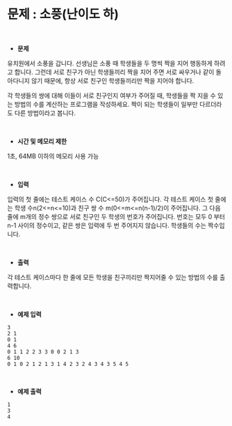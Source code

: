 # 문제 : 소풍(난이도 하)

<br/>

- **문제**

유치원에서 소풍을 갑니다. 선생님은 소풍 때 학생들을 두 명씩 짝을 지어 행동하게 하려고 합니다. 그런데 서로 친구가 아닌 학생들끼리 짝을 지어 주면 서로 싸우거나 같이 돌아다니지 않기 때문에, 항상 서로 친구인 학생들끼리만 짝을 지어야 합니다.

각 학생들의 쌍에 대해 이들이 서로 친구인지 여부가 주어질 때, 학생들을 짝 지을 수 있는 방법의 수를 계산하는 프로그램을 작성하세요. 짝이 되는 학생들이 일부만 다르더라도 다른 방법이라고 봅니다.

<br/>

- **시간 및 메모리 제한**

1초, 64MB 이하의 메모리 사용 가능

<br/>

- **입력**

입력의 첫 줄에는 테스트 케이스 수 C(C<=50)가 주어집니다. 각 테스트 케이스 첫 줄에는 학생 수n(2<=n<=10)과 친구 쌍 수 m(0<=m<=n(n-1)/2)이 주어집니다. 그 다음 줄에 m개의 정수 쌍으로 서로 친구인 두 학생의 번호가 주어집니다. 번호는 모두 0 부터 n-1 사이의 정수이고, 같은 쌍은 입력에 두 번 주어지지 않습니다. 학생들의 수는 짝수입니다. 

<br/>

- **출력**

각 테스트 케이스마다 한 줄에 모든 학생을 친구끼리만 짝지어줄 수 있는 방법의 수를 출력합니다. 

<br/>

- **예제 입력**

```
3
2 1
0 1
4 6
0 1 1 2 2 3 3 0 0 2 1 3
6 10
0 1 0 2 1 2 1 3 1 4 2 3 2 4 3 4 3 5 4 5
```

<br/>

- **예제 출력**

```
1
3
4
```

